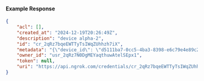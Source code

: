 <!-- Code generated for API Clients. DO NOT EDIT. -->

#### Example Response

```json
{
	"acl": [],
	"created_at": "2024-12-19T20:26:49Z",
	"description": "device alpha-2",
	"id": "cr_2qRz7bqeEWTTyTsIWqZUhhzh7iX",
	"metadata": "{\"device_id\": \"d5111ba7-0cc5-4ba3-8398-e6c79e4e89c2\"}",
	"owner_id": "usr_2qRz7N0DgMEYaqthuwAtelSEpx1",
	"token": null,
	"uri": "https://api.ngrok.com/credentials/cr_2qRz7bqeEWTTyTsIWqZUhhzh7iX"
}
```
